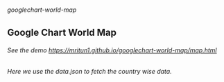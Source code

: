 ###### googlechart-world-map
## Google Chart World Map
###### See the demo https://mritun1.github.io/googlechart-world-map/map.html
###### Here we use the data.json to fetch the country wise data.
